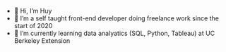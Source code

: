 - 👋 Hi, I’m Huy
- 👀 I’m a self taught front-end developer doing freelance work since the start of 2020
- 🌱 I’m currently learning data analyatics (SQL, Python, Tableau) at UC Berkeley Extension

<!---
hdolci/hdolci is a ✨ special ✨ repository because its `README.md` (this file) appears on your GitHub profile.
You can click the Preview link to take a look at your changes.
--->
